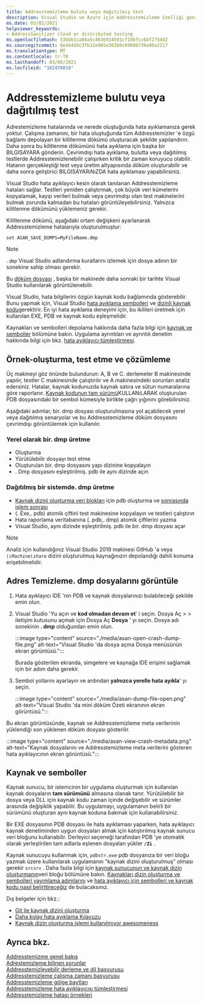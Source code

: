 ```yaml
---
title: Addresstemizleme bulutu veya dağıtılmış test
description: Visual Studio ve Azure için Addresstemizleme özelliği genişletildi
ms.date: 03/02/2021
helpviewer_keywords:
- AddressSanitizer cloud or distributed testing
ms.openlocfilehash: 53bbb1ca04a5c4636914591cf10bfcc6bf275d42
ms.sourcegitcommit: 6ed44d9c3fb32e965e363b9c69686739a90a2117
ms.translationtype: MT
ms.contentlocale: tr-TR
ms.lasthandoff: 03/08/2021
ms.locfileid: "102470818"
---
```

# <a name="addresssanitizer-cloud-or-distributed-testing"></a>Addresstemizleme bulutu veya dağıtılmış test

Adrestemizleme hatalarında ve nerede oluştuğunda hata ayıklamanıza gerek yoktur. Çalışma zamanını, bir hata oluştuğunda tüm Addresstemizler 'e özgü bağlamı depolayan bir kilitlenme dökümü oluşturacak şekilde yapılandırın. Daha sonra bu kilitlenme dökümünü hata ayıklama için başka bir BILGISAYARA gönderin. Çevrimdışı hata ayıklama, bulutta veya dağıtılmış testlerde Addresstemizlenebilir çalışırken kritik bir zaman koruyucu olabilir. Hatanın gerçekleştiği test veya üretim altyapısında döküm oluşturabilir ve daha sonra geliştirici BILGISAYARıNıZDA hata ayıklaması yapabilirsiniz.

Visual Studio hata ayıklayıcı kesin olarak tanılanan Addresstemizleme hataları sağlar. Testleri yeniden çalıştırmak, çok büyük veri kümelerini kopyalamak, kayıp verileri bulmak veya çevrimdışı olan test makinelerini bulmak zorunda kalmadan bu hataları görüntüleyebilirsiniz. Yalnızca kilitlenme dökümünü yüklemeniz gerekir.

Kilitlenme dökümü, aşağıdaki ortam değişkeni ayarlanarak Addresstemizleme hatalarıyla oluşturulmuştur:

`set ASAN_SAVE_DUMPS=MyFileName.dmp`

> [!NOTE]
> *`.dmp`* Visual Studio adlandırma kurallarını izlemek için dosya adının bir sonekine sahip olması gerekir.

Bu [döküm dosyası](/previous-versions/windows/desktop/proc_snap/export-a-process-snapshot-to-a-file) , başka bir makinede daha sonraki bir tarihte Visual Studio kullanılarak görüntülenebilir.

Visual Studio, hata bilgilerini özgün kaynak kodu bağlamında gösterebilir. Bunu yapmak için, Visual Studio [hata ayıklama sembolleri](/windows/win32/dxtecharts/debugging-with-symbols) ve [dizinli kaynak kodu](/windows-hardware/drivers/debugger/source-indexing)gerektirir. En iyi hata ayıklama deneyimi için, bu ikilileri üretmek için kullanılan EXE, PDB ve kaynak kodu eşleşmelidir.

Kaynakları ve sembolleri depolama hakkında daha fazla bilgi için [kaynak ve semboller](#source) bölümüne bakın. Uygulama ayrıntıları ve ayrıntılı denetim hakkında bilgi için bkz. [hata ayıklayıcı tümleştirmesi](asan-debugger-integration.md).

## <a name="example---build-test-and-analyze"></a>Örnek-oluşturma, test etme ve çözümleme

Üç makineyi göz önünde bulundurun: A, B ve C. derlemeler B makinesinde yapılır, testler C makinesinde çalıştırılır ve A makinesindeki sorunları analiz edersiniz. Hatalar, kaynak kodunuzda kaynak satıra ve sütun numaralarına göre raporlanır. [Kaynak kodunun tam sürümü](#source)KULLANıLARAK oluşturulan PDB dosyasındaki bir sembol kümesiyle birlikte çağrı yığınını görebilirsiniz.

Aşağıdaki adımlar, bir. dmp dosyası oluşturulmasına yol açabilecek yerel veya dağıtılmış senaryolar ve bu Addresstemizleme döküm dosyasını çevrimdışı görüntülemek için kullanılır.

### <a name="produce-a-dmp-locally"></a>Yerel olarak bir. dmp üretme

- Oluşturma
- Yürütülebilir dosyayı test etme
- Oluşturulan bir. dmp dosyasını yapı dizinine kopyalayın
- . Dmp dosyasını eşleştirilmiş. pdb ile aynı dizinde açın

### <a name="produce-a-dmp-on-a-distributed-system"></a>Dağıtılmış bir sistemde. dmp üretme

- [Kaynak dizini oluşturma veri blokları](/windows/win32/debug/source-server-and-source-indexing) için pdb oluşturma ve [sonrasında işlem sonrası](#source)
- (. Exe,. pdb) atomik çiftini test makinesine kopyalayın ve testleri çalıştırın
- Hata raporlama veritabanına (. pdb,. dmp) atomik çiftlerini yazma
- Visual Studio, aynı dizinde eşleştirilmiş. pdb ile bir. dmp dosyası açar

> [!NOTE]
> Analiz için kullandığınız Visual Studio 2019 makinesi GitHub 'a veya *`\\Machine\share`* dizini oluşturulmuş kaynağınızın depolandığı dahili konuma erişebilmelidir.

## <a name="view-addresssanitizer-dmp-files"></a>Adres Temizleme. dmp dosyalarını görüntüle

1. Hata ayıklayıcı IDE 'nin PDB ve kaynak dosyalarınızı bulabileceği şekilde emin olun.

1. Visual Studio 'Yu açın ve **kod olmadan devam et**' i seçin. Dosya Aç   >    >  iletişim kutusunu açmak için Dosya Aç **Dosya** ' yı seçin. Dosya adı sonekinin **. dmp** olduğundan emin olun.

   :::image type="content" source="./media/asan-open-crash-dump-file.png" alt-text="Visual Studio 'da dosya açma Dosya menüsünün ekran görüntüsü.":::

   Burada gösterilen ekranda, simgelere ve kaynağa IDE erişimi sağlamak için bir adım daha gerekir.

1. Sembol yollarını ayarlayın ve ardından **yalnızca yerelle hata ayıkla**' yı seçin.

   :::image type="content" source="./media/asan-dump-file-open.png" alt-text="Visual Studio 'da mini döküm Özeti ekranının ekran görüntüsü.":::

Bu ekran görüntüsünde, kaynak ve Addresstemizleme meta verilerinin yüklendiği son yüklenen döküm dosyası gösterilir.

:::image type="content" source="./media/asan-view-crash-metadata.png" alt-text="Kaynak dosyalarını ve Addresstemizleme meta verilerini gösteren hata ayıklayıcının ekran görüntüsü.":::

## <a name="source-and-symbols"></a><a name="source"></a> Kaynak ve semboller

Kaynak sunucu, bir istemcinin bir uygulama oluşturmak için kullanılan kaynak dosyaların **tam sürümünü** almasına olanak tanır. Yürütülebilir bir dosya veya DLL için kaynak kodu zaman içinde değişebilir ve sürümler arasında değişiklik yapabilir. Bu uygulamayı, uygulamanın belirli bir sürümünü oluşturan aynı kaynak koduna bakmak için kullanabilirsiniz.

Bir EXE dosyasının PDB dosyası ile hata ayıklaması yaparken, hata ayıklayıcı kaynak denetiminden uygun dosyaları almak için katıştırılmış kaynak sunucu veri bloğunu kullanabilir. Derleyici seçeneği tarafından PDB 'ye otomatik olarak yerleştirilen tam adlarla eşlenen dosyaları yükler **`/Zi`** .

Kaynak sunucuyu kullanmak için, *`pdbstr.exe`* pdb dosyanıza bir veri bloğu yazmak üzere kullanılarak uygulamanın "kaynak dizini oluşturulmuş" olması gerekir `srcsrv` . Daha fazla bilgi için [kaynak sunucunun ve kaynak dizin oluşturmanın](/windows/win32/debug/source-server-and-source-indexing)veri bloğu bölümüne bakın. [Kaynakları dizin oluşturma ve sembolleri yayımlama adımlarını](/azure/devops/pipelines/tasks/build/index-sources-publish-symbols) ve [hata ayıklayıcı için sembolleri ve kaynak kodu nasıl belirttireceğiz](/visualstudio/debugger/specify-symbol-dot-pdb-and-source-files-in-the-visual-studio-debugger) de bulacaksınız.

Dış belgeler için bkz.:

- [Git ile kaynak dizini oluşturma](https://gist.github.com/baldurk/c6feb31b0305125c6d1a)
- [Daha kolay hata ayıklama Kılavuzu](https://www.codeproject.com/articles/115125/source-indexing-and-symbol-servers-a-guide-to-easi)
- [Kaynak dizin oluşturma işlemi kullanılmıyor awesomeness](https://randomascii.wordpress.com/2011/11/11/source-indexing-is-underused-awesomeness/)

## <a name="see-also"></a>Ayrıca bkz.

[Addresstemizme genel bakış](./asan.md)\
[Adrestemizleme bilinen sorunlar](./asan-known-issues.md)\
[Addresstemizleyebilir derleme ve dil başvurusu](./asan-building.md)\
[Addresstemizleme çalışma zamanı başvurusu](./asan-runtime.md)\
[Addresstemizleme gölge baytları](./asan-shadow-bytes.md)\
[Addresstemizleme hata ayıklayıcısı tümleştirmesi](./asan-debugger-integration.md)\
[Addresstemizleme hatası örnekleri](./asan-error-examples.md)
